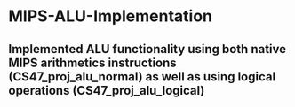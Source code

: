 # MIPS-ALU-Implementation
## Implemented ALU functionality using both native MIPS arithmetics instructions (CS47_proj_alu_normal) as well as using logical operations (CS47_proj_alu_logical)
